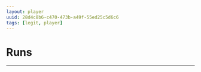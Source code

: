 ```yaml
---
layout: player
uuid: 28d4c8b6-c470-473b-a49f-55ed25c5d6c6
tags: [legit, player]
---
```


# Runs
---
